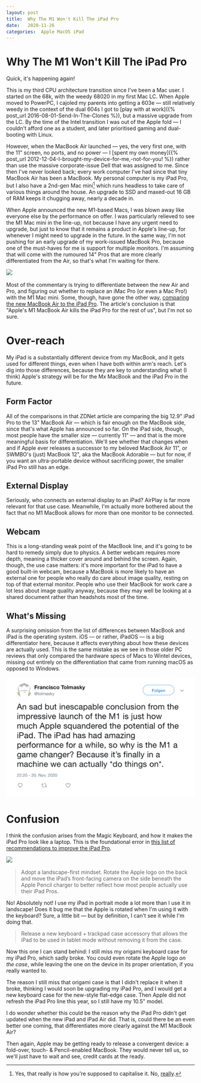 ```yaml
---
layout: post
title:  Why The M1 Won't Kill The iPad Pro 
date:   2020-11-26 
categories:  Apple MacOS iPad 
---
```


# Why The M1 Won't Kill The iPad Pro


Quick, it's happening again!

This is my third CPU architecture transition since I've been a Mac user. I started on the 68k, with the weedy 68020 in my first Mac LC. When Apple moved to PowerPC, I cajoled my parents into getting a 603e — still relatively weedy in the context of the dual 604s I got to [play with at work]({% post_url 2016-08-01-Send-In-The-Clones %}), but a massive upgrade from the LC. By the time of the Intel transition I was out of the Apple fold — I couldn't afford one as a student, and later prioritised gaming and dual-booting with Linux.

However, when the MacBook Air launched — yes, the very first one, with the 11" screen, no ports, and no power — I [spent my own money]({% post_url 2012-12-04-I-brought-my-device-for-me,-not-for-you! %}) rather than use the massive corporate-issue Dell that was assigned to me. Since then I've never looked back; every work computer I've had since that tiny MacBook Air has been a MacBook. My personal computer is my iPad Pro, but I also have a 2nd-gen Mac mini[^1] which runs headless to take care of various things around the house. An upgrade to SSD and maxed-out 16 GB of RAM keeps it chugging away, nearly a decade in.

When Apple announced the new M1-based Macs, I was blown away like everyone else by the performance on offer. I was particularly relieved to see the M1 Mac mini in the line-up, not because I have any urgent need to upgrade, but just to know that it remains a product in Apple's line-up, for whenever I might need to upgrade in the future. In the same way, I'm not pushing for an early upgrade of my work-issued MacBook Pro, because one of the must-haves for me is support for multiple monitors. I'm assuming that will come with the rumoured 14" Pros that are more clearly differentiated from the Air, so that's what I'm waiting for there.

![](https://zdnet1.cbsistatic.com/hub/i/r/2020/11/23/60709490-36f6-469d-942d-bc1fab9fde87/resize/1200xauto/5a2542efbe3db781321d0cf9b14df0a7/macbook-air-m1-overhead.jpg)

Most of the commentary is trying to differentiate between the new Air and Pro, and figuring out whether to replace an iMac Pro (or even a Mac Pro!) with the M1 Mac mini. Some, though, have gone the other way, [comparing the new MacBook Air to the iPad Pro](https://www.zdnet.com/article/the-new-m1-macbook-air-vs-the-ipad-pro/). The article's conclusion is that "Apple's M1 MacBook Air kills the iPad Pro for the rest of us", but I'm not so sure.

# Over-reach

My iPad is a substantially different device from my MacBook, and it gets used for different things, even when I have both within arm's reach. Let's dig into those differences, because they are key to understanding what (I think) Apple's strategy will be for the M*x* MacBook and the iPad Pro in the future.

## Form Factor

All of the comparisons in that ZDNet article are comparing the big 12.9" iPad Pro to the 13" MacBook Air — which is fair enough on the MacBook side, since that's what Apple has announced so far. On the iPad side, though, most people have the smaller size — currently 11" — and that is the more meaningful basis for differentiation. We'll see whether that changes when and if Apple ever releases a successor to my beloved MacBook Air 11", or SWMBO's (just) MacBook 12", aka the MacBook Adorable — but for now, if you want an ultra-portable device without sacrificing power, the smaller iPad Pro still has an edge.

## External Display

Seriously, who connects an external display to an iPad? AirPlay is far more relevant for that use case. Meanwhile, I'm actually more bothered about the fact that no M1 MacBook allows for more than one monitor to be connected.

## Webcam

This is a long-standing weak point of the MacBook line, and it's going to be hard to remedy simply due to physics. A better webcam requires more depth, meaning a thicker cover around and behind the screen. Again, though, the use case matters: it's more important for the iPad to have a good built-in webcam, because a MacBook is more likely to have an external one for people who really do care about image quality, resting on top of that external monitor. People who use their MacBook for work care a lot less about image quality anyway, because they may well be looking at a shared document rather than headshots most of the time.

## What's Missing

A surprising omission from the list of differences between MacBook and iPad is the operating system. iOS — or rather, iPadOS — is a big differentiator here, because it affects everything about how these devices are actually used. This is the same mistake as we see in those older PC reviews that only compared the hardware specs of Macs to Wintel devices, missing out entirely on the differentiation that came from running macOS as opposed to Windows.

![](/images/tweet-1330033394349125642.png)

# Confusion

I think the confusion arises from the Magic Keyboard, and how it makes the iPad Pro look like a laptop. This is the foundational error in [this list of recommendations to improve the iPad Pro](https://beckyhansmeyer.com/2020/11/25/your-move-ipad/).

![](https://zdnet3.cbsistatic.com/hub/i/r/2020/04/15/3214a48c-6d7c-4221-9094-2daf3a0b0a6d/resize/1200xauto/abf52f3a73568eac66b22535de5e266f/apple-ipad-pro-keyboard-now-available-04152020.jpg)

> Adopt a landscape-first mindset. Rotate the Apple logo on the back and move the iPad’s front-facing camera on the side beneath the Apple Pencil charger to better reflect how most people actually use their iPad Pros.

No! Absolutely not! I use my iPad in portrait mode a lot more than I use it in landscape! Does it bug me that the Apple is rotated when I'm using it with the keyboard? Sure, a little bit — but by definition, I can't see it while I'm doing that.

> Release a new keyboard + trackpad case accessory that allows the iPad to be used in tablet mode without removing it from the case.

Now this one I can stand behind: I still miss my origami keyboard case for my iPad Pro, which sadly broke. You could even rotate the Apple logo *on the case*, while leaving the one on the device in its proper orientation, if you really wanted to.

The reason I still miss that origami case is that I didn't replace it when it broke, thinking I would soon be upgrading my iPad Pro, and I would get a new keyboard case for the new-style flat-edge case. Then Apple did not refresh the iPad Pro line this year, so I still have my 10.5" model.

I do wonder whether this could be the reason why the iPad Pro didn't get updated when the new iPad and iPad Air did. That is, could there be an even better one coming, that differentiates more clearly against the M1 MacBook Air?

Then again, Apple may be getting ready to release a convergent device: a fold-over, touch- & Pencil-enabled MacBook. They would never tell us, so we'll just have to wait and see, credit cards at the ready.

[^1]: Yes, that really is how you're supposed to capitalise it. No, [really](https://www.apple.com/mac-mini/).

